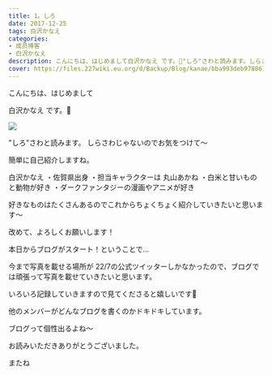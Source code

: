 ```yaml
---
title: 1。しろ
date: 2017-12-25
tags: 白沢かなえ
categories: 
- 成员博客
- 白沢かなえ
description: こんにちは、はじめまして白沢かなえ です。🌷"しろ"さわと読みます。しらさわじゃないのでお気をつけて〜簡単に自己紹介しますね。白沢かなえ・佐賀県出身・担...
cover: https://files.227wiki.eu.org/d/Backup/Blog/kanae/bba993deb978861840a89be3a01b5.jpg 
---
```






こんにちは、はじめまして

白沢かなえ です。🌷


![](https://files.227wiki.eu.org/d/Backup/Blog/kanae/bba993deb978861840a89be3a01b5.jpg)



"しろ"さわと読みます。
しらさわじゃないのでお気をつけて〜




簡単に自己紹介しますね。


白沢かなえ
・佐賀県出身
・担当キャラクターは 丸山あかね
・白米と甘いものと動物が好き
・ダークファンタジーの漫画やアニメが好き


好きなものはたくさんあるのでこれからちょくちょく紹介していきたいと思います〜

改めて、よろしくお願いします！







本日からブログがスタート！ということで…


今まで写真を載せる場所が 22/7の公式ツイッターしかなかったので、ブログでは頑張って写真を載せていきたいと思います。

いろいろ記録していきますので見てくださると嬉しいです🎈




他のメンバーがどんなブログを書くのかドキドキしています。

ブログって個性出るよね〜






お読みいただきありがとうございました。

またね


